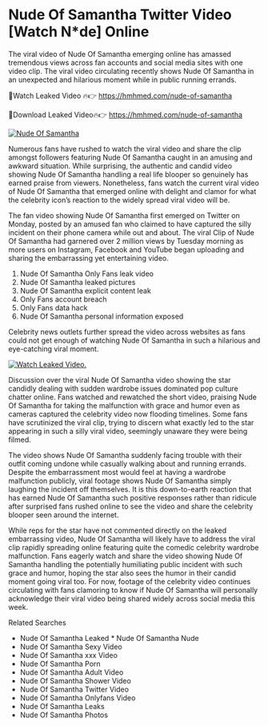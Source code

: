 ﻿# Nude Of Samantha Twitter Video [Watch N*de] Online

The viral video of ﻿Nude Of Samantha emerging online has amassed tremendous views across fan accounts and social media sites with one video clip. The viral video circulating recently shows ﻿Nude Of Samantha in an unexpected and hilarious moment while in public running errands. 

🔴Watch Leaked Video 🔥👉  https://hmhmed.com/nude-of-samantha 

🔴Download Leaked Video🔥👉  https://hmhmed.com/nude-of-samantha 

[![Nude Of Samantha](https://i.imgur.com/dJHk4Zq.gif)](https://hmhmed.com/nude-of-samantha)

Numerous fans have rushed to watch the viral video and share the clip amongst followers featuring ﻿Nude Of Samantha caught in an amusing and awkward situation. While surprising, the authentic and candid video showing ﻿Nude Of Samantha handling a real life blooper so genuinely has earned praise from viewers. Nonetheless, fans watch the current viral video of ﻿Nude Of Samantha that emerged online with delight and clamor for what the celebrity icon’s reaction to the widely spread viral video will be.

The fan video showing ﻿Nude Of Samantha first emerged on Twitter on Monday, posted by an amused fan who claimed to have captured the silly incident on their phone camera while out and about. The viral Clip of ﻿Nude Of Samantha had garnered over 2 million views by Tuesday morning as more users on Instagram, Facebook and YouTube began uploading and sharing the embarrassing yet entertaining video. 

1. ﻿Nude Of Samantha Only Fans leak video
2. ﻿Nude Of Samantha leaked pictures
3. ﻿Nude Of Samantha explicit content leak
4. Only Fans account breach
5. Only Fans data hack
6. ﻿Nude Of Samantha personal information exposed

Celebrity news outlets further spread the video across websites as fans could not get enough of watching ﻿Nude Of Samantha in such a hilarious and eye-catching viral moment. 

[![Watch Leaked Video.](https://miro.medium.com/v2/resize:fit:828/format:webp/1*cilzJN44JGOrTw9NJCrNHA.gif "Watch Leaked Video")](https://hmhmed.com/nude-of-samantha)

Discussion over the viral ﻿Nude Of Samantha video showing the star candidly dealing with sudden wardrobe issues dominated pop culture chatter online. Fans watched and rewatched the short video, praising ﻿Nude Of Samantha for taking the malfunction with grace and humor even as cameras captured the celebrity video now flooding timelines. Some fans have scrutinized the viral clip, trying to discern what exactly led to the star appearing in such a silly viral video, seemingly unaware they were being filmed.

The video shows ﻿Nude Of Samantha suddenly facing trouble with their outfit coming undone while casually walking about and running errands. Despite the embarrassment most would feel at having a wardrobe malfunction publicly, viral footage shows ﻿Nude Of Samantha simply laughing the incident off themselves. It is this down-to-earth reaction that has earned ﻿Nude Of Samantha such positive responses rather than ridicule after surprised fans rushed online to see the video and share the celebrity blooper seen around the internet.  

While reps for the star have not commented directly on the leaked embarrassing video, ﻿Nude Of Samantha will likely have to address the viral clip rapidly spreading online featuring quite the comedic celebrity wardrobe malfunction. Fans eagerly watch and share the video showing ﻿Nude Of Samantha handling the potentially humiliating public incident with such grace and humor, hoping the star also sees the humor in their candid moment going viral too. For now, footage of the celebrity video continues circulating with fans clamoring to know if ﻿Nude Of Samantha will personally acknowledge their viral video being shared widely across social media this week.

Related Searches
* ﻿Nude Of Samantha Leaked
﻿* Nude Of Samantha Nude
* ﻿Nude Of Samantha Sexy Video
* ﻿Nude Of Samantha xxx Video
* ﻿Nude Of Samantha Porn
* ﻿Nude Of Samantha Adult Video
* ﻿Nude Of Samantha Shower Video
* ﻿Nude Of Samantha Twitter Video
* ﻿Nude Of Samantha Onlyfans Video
* ﻿Nude Of Samantha Leaks
* ﻿Nude Of Samantha Photos